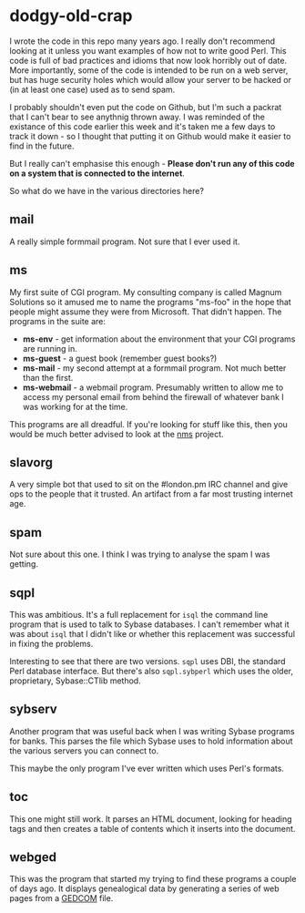 # dodgy-old-crap

I wrote the code in this repo many years ago. I really don't recommend looking at it unless
you want examples of how not to write good Perl. This code is full of bad practices and
idioms that now look horribly out of date. More importantly, some of the code is intended
to be run on a web server, but has huge security holes which would allow your server to
be hacked or (in at least one case) used as to send spam.

I probably shouldn't even put the code on Github, but I'm such a packrat that I can't
bear to see anythnig thrown away. I was reminded of the existance of this code earlier
this week and it's taken me a few days to track it down - so I thought that putting it
on Github would make it easier to find in the future.

But I really can't emphasise this enough - **Please don't run any of this code on a
system that is connected to the internet**.

So what do we have in the various directories here?

## mail

A really simple formmail program. Not sure that I ever used it.

## ms

My first suite of CGI program. My consulting company is called Magnum Solutions so
it amused me to name the programs "ms-foo" in the hope that people might assume they
were from Microsoft. That didn't happen. The programs in the suite are:

* **ms-env** - get information about the environment that your CGI programs are running in.
* **ms-guest** - a guest book (remember guest books?)
* **ms-mail** - my second attempt at a formmail program. Not much better than the first.
* **ms-webmail** - a webmail program. Presumably written to allow me to access my personal
email from behind the firewall of whatever bank I was working for at the time.

This programs are all dreadful. If you're looking for stuff like this, then you would be 
much better advised to look at the [nms](http://nms-cgi.sf.net) project.

## slavorg

A very simple bot that used to sit on the #london.pm IRC channel and give ops to the
people that it trusted. An artifact from a far most trusting internet age.

## spam

Not sure about this one. I think I was trying to analyse the spam I was getting.

## sqpl

This was ambitious. It's a full replacement for `isql` the command line program that
is used to talk to Sybase databases. I can't remember what it was about `isql` that I
didn't like or whether this replacement was successful in fixing the problems.

Interesting to see that there are two versions. `sqpl` uses DBI, the standard Perl
database interface. But there's also `sqpl.sybperl` which uses the older, proprietary,
Sybase::CTlib method.

## sybserv

Another program that was useful back when I was writing Sybase programs for banks. This
parses the file which Sybase uses to hold information about the various servers you
can connect to.

This maybe the only program I've ever written which uses Perl's formats.

## toc

This one might still work. It parses an HTML document, looking for heading tags and
then creates a table of contents which it inserts into the document.

## webged

This was the program that started my trying to find these programs a couple of days ago.
It displays genealogical data by generating a series of web pages from a
[GEDCOM](https://en.wikipedia.org/wiki/GEDCOM) file.

